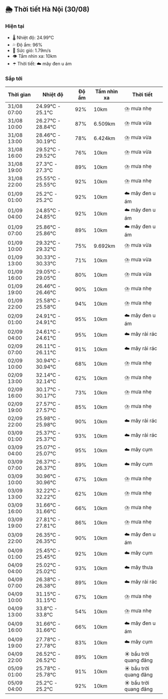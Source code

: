 ## 🌦️ Thời tiết Hà Nội (30/08)

### Hiện tại

- 🌡️ Nhiệt độ: 24.99℃
- 💦 Độ ẩm: 96%
- 💨 Sức gió: 1.79m/s
- 👁️ Tầm nhìn xa: 10km
- ☂️ Thời tiết: ☁️ mây đen u ám

### Sắp tới

| Thời gian | Nhiệt độ | Độ ẩm | Tầm nhìn xa | Thời tiết |
| --- | --- | --- | --- | --- |
| 31/08 07:00 | 24.99℃ - 25.1℃ | 92% | 10km | ⛈️ mưa nhẹ |
| 31/08 10:00 | 26.27℃ - 28.84℃ | 87% | 6.509km | ⛈️ mưa vừa |
| 31/08 13:00 | 28.46℃ - 30.19℃ | 78% | 6.424km | ⛈️ mưa vừa |
| 31/08 16:00 | 29.52℃ - 29.52℃ | 76% | 10km | ⛈️ mưa vừa |
| 31/08 19:00 | 27.3℃ - 27.3℃ | 89% | 10km | ⛈️ mưa nhẹ |
| 31/08 22:00 | 25.55℃ - 25.55℃ | 92% | 10km | ⛈️ mưa nhẹ |
| 01/09 01:00 | 25.2℃ - 25.2℃ | 92% | 10km | ☁️ mây đen u ám |
| 01/09 04:00 | 24.85℃ - 24.85℃ | 92% | 10km | ☁️ mây đen u ám |
| 01/09 07:00 | 25.86℃ - 25.86℃ | 89% | 10km | ☁️ mây đen u ám |
| 01/09 10:00 | 29.32℃ - 29.32℃ | 75% | 9.692km | ⛈️ mưa vừa |
| 01/09 13:00 | 30.33℃ - 30.33℃ | 71% | 10km | ⛈️ mưa vừa |
| 01/09 16:00 | 29.05℃ - 29.05℃ | 80% | 10km | ⛈️ mưa vừa |
| 01/09 19:00 | 26.46℃ - 26.46℃ | 90% | 10km | ⛈️ mưa nhẹ |
| 01/09 22:00 | 25.58℃ - 25.58℃ | 94% | 10km | ⛈️ mưa nhẹ |
| 02/09 01:00 | 24.91℃ - 24.91℃ | 95% | 10km | ☁️ mây đen u ám |
| 02/09 04:00 | 24.61℃ - 24.61℃ | 95% | 10km | ☁️ mây rải rác |
| 02/09 07:00 | 26.11℃ - 26.11℃ | 91% | 10km | ☁️ mây rải rác |
| 02/09 10:00 | 30.94℃ - 30.94℃ | 68% | 10km | ⛈️ mưa nhẹ |
| 02/09 13:00 | 32.14℃ - 32.14℃ | 62% | 10km | ⛈️ mưa nhẹ |
| 02/09 16:00 | 30.17℃ - 30.17℃ | 73% | 10km | ⛈️ mưa nhẹ |
| 02/09 19:00 | 27.57℃ - 27.57℃ | 85% | 10km | ⛈️ mưa nhẹ |
| 02/09 22:00 | 25.98℃ - 25.98℃ | 90% | 10km | ☁️ mây rải rác |
| 03/09 01:00 | 25.37℃ - 25.37℃ | 93% | 10km | ☁️ mây rải rác |
| 03/09 04:00 | 25.07℃ - 25.07℃ | 95% | 10km | ☁️ mây cụm |
| 03/09 07:00 | 26.37℃ - 26.37℃ | 89% | 10km | ☁️ mây cụm |
| 03/09 10:00 | 30.96℃ - 30.96℃ | 67% | 10km | ⛈️ mưa nhẹ |
| 03/09 13:00 | 32.22℃ - 32.22℃ | 62% | 10km | ⛈️ mưa nhẹ |
| 03/09 16:00 | 31.66℃ - 31.66℃ | 66% | 10km | ⛈️ mưa nhẹ |
| 03/09 19:00 | 27.81℃ - 27.81℃ | 86% | 10km | ⛈️ mưa nhẹ |
| 03/09 22:00 | 26.35℃ - 26.35℃ | 90% | 10km | ☁️ mây đen u ám |
| 04/09 01:00 | 25.45℃ - 25.45℃ | 92% | 10km | ☁️ mây cụm |
| 04/09 04:00 | 25.02℃ - 25.02℃ | 93% | 10km | ☁️ mây thưa |
| 04/09 07:00 | 26.38℃ - 26.38℃ | 89% | 10km | ☁️ mây rải rác |
| 04/09 10:00 | 31.15℃ - 31.15℃ | 67% | 10km | ⛈️ mưa nhẹ |
| 04/09 13:00 | 33.8℃ - 33.8℃ | 54% | 10km | ⛈️ mưa nhẹ |
| 04/09 16:00 | 31.66℃ - 31.66℃ | 66% | 10km | ☁️ mây đen u ám |
| 04/09 19:00 | 27.78℃ - 27.78℃ | 83% | 10km | ☁️ mây cụm |
| 04/09 22:00 | 26.52℃ - 26.52℃ | 89% | 10km | ☀️ bầu trời quang đãng |
| 05/09 01:00 | 25.78℃ - 25.78℃ | 91% | 10km | ☀️ bầu trời quang đãng |
| 05/09 04:00 | 25.2℃ - 25.2℃ | 92% | 10km | ☀️ bầu trời quang đãng |
